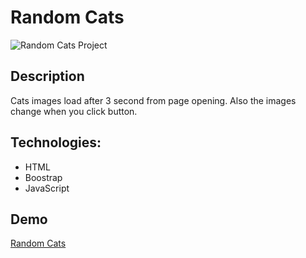 # Random Cats

![Random Cats Project](./img/random-cats.gif)

## Description
Cats images load after 3 second from page opening. Also the images change when you click button.

## Technologies:

- HTML
- Boostrap
- JavaScript

## Demo

[Random Cats](https://meryemsenturk.github.io/Random-Cats/)
